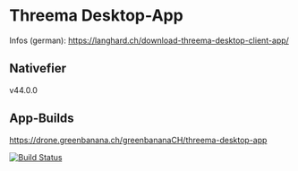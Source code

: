 # Threema Desktop-App
Infos (german): https://langhard.ch/download-threema-desktop-client-app/

## Nativefier
v44.0.0

## App-Builds
https://drone.greenbanana.ch/greenbananaCH/threema-desktop-app

[![Build Status](https://drone.greenbanana.ch/api/badges/greenbananaCH/threema-desktop-app/status.svg)](https://drone.greenbanana.ch/greenbananaCH/threema-desktop-app)
